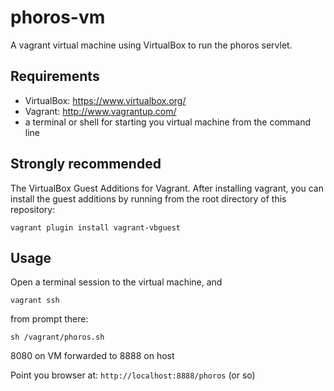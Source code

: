 # phoros-vm

A vagrant virtual machine using VirtualBox to run the phoros servlet. 

## Requirements ##

- VirtualBox: <https://www.virtualbox.org/>
- Vagrant: <http://www.vagrantup.com/>
- a terminal or shell for starting you virtual machine from the command line 


## Strongly recommended ##

The VirtualBox Guest Additions for Vagrant.  After installing vagrant, you can install the guest additions by running from the root directory of this repository:

    vagrant plugin install vagrant-vbguest

## Usage ##

Open a terminal session to the virtual machine, and 

    vagrant ssh

from prompt there:

    sh /vagrant/phoros.sh
    

8080 on VM forwarded to 8888 on host

Point you browser at: `http://localhost:8888/phoros` (or so)

